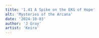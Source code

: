 ```yaml
---
title: '1.41 A Spike on the EKG of Hope'
alt: 'Mysteries of the Arcana'
date: '2024-10-03'
author: 'J Gray'
artist: 'Keira'
---
```


